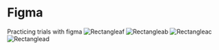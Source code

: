 # Figma
Practicing trials with figma
![Rectangleaf](https://github.com/Adl1coder/Figma/assets/93915867/e7bf4195-6e12-4627-b946-da30e2cb7eea)
![Rectangleab](https://github.com/Adl1coder/Figma/assets/93915867/b79cb31b-ca01-4070-8930-ea3f0c730cac)
![Rectangleac](https://github.com/Adl1coder/Figma/assets/93915867/789f80b1-e194-4457-82d1-309b558d8e61)
![Rectanglead](https://github.com/Adl1coder/Figma/assets/93915867/9c0c89f1-bdac-4d04-bbc7-adaa147944fd)
